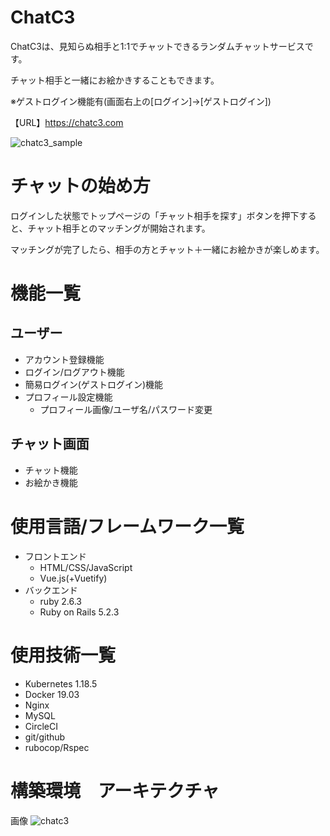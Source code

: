 # ChatC3
ChatC3は、見知らぬ相手と1:1でチャットできるランダムチャットサービスです。

チャット相手と一緒にお絵かきすることもできます。


※ゲストログイン機能有(画面右上の[ログイン]→[ゲストログイン])

【URL】https://chatc3.com

![chatc3_sample](https://user-images.githubusercontent.com/10390016/88374055-017dbd80-cdd4-11ea-9d80-5ce135a8b659.png)

# チャットの始め方
ログインした状態でトップページの「チャット相手を探す」ボタンを押下すると、チャット相手とのマッチングが開始されます。

マッチングが完了したら、相手の方とチャット＋一緒にお絵かきが楽しめます。

# 機能一覧
## ユーザー
- アカウント登録機能
- ログイン/ログアウト機能
- 簡易ログイン(ゲストログイン)機能
- プロフィール設定機能
  - プロフィール画像/ユーザ名/パスワード変更

## チャット画面
- チャット機能
- お絵かき機能

# 使用言語/フレームワーク一覧
- フロントエンド
  - HTML/CSS/JavaScript
  - Vue.js(+Vuetify)
- バックエンド
  - ruby 2.6.3
  - Ruby on Rails 5.2.3

# 使用技術一覧
- Kubernetes 1.18.5
- Docker 19.03
- Nginx
- MySQL
- CircleCI
- git/github
- rubocop/Rspec

# 構築環境　アーキテクチャ


画像
![chatc3](https://user-images.githubusercontent.com/10390016/88372922-d2664c80-cdd1-11ea-87e9-872bb8a0039e.png)


